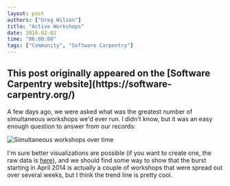 ```yaml
---
layout: post
authors: ["Greg Wilson"]
title: "Active Workshops"
date: 2016-02-02
time: "06:00:00"
tags: ["Community", "Software Carpentry"]
---
```


<h2>This post originally appeared on the [Software Carpentry website](https://software-carpentry.org/)</h2>
A few days ago,
we were asked what was the greatest number of simultaneous workshops we'd ever run.
I didn't know,
but it was an easy enough question to answer from our records:

![Simultaneous workshops over time]({{site.filesurl}}/2016/02/active-workshops.png "Simultaneous workshops over time")

I'm sure better visualizations are possible
(if you want to create one, the raw data is [here]({{site.filesurl}}/2016/02/active-workshops.csv)),
and we should find some way to show that
the burst starting in April 2014 is actually a couple of workshops that were spread out over several weeks,
but I think the trend line is pretty cool.
